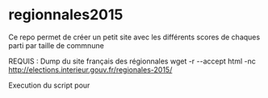 # regionnales2015

Ce repo permet de créer un petit site avec les différents scores de chaques parti par taille de commnune

REQUIS : Dump du site français des régionnales
  wget -r --accept html -nc http://elections.interieur.gouv.fr/regionales-2015/

Execution du script pour
